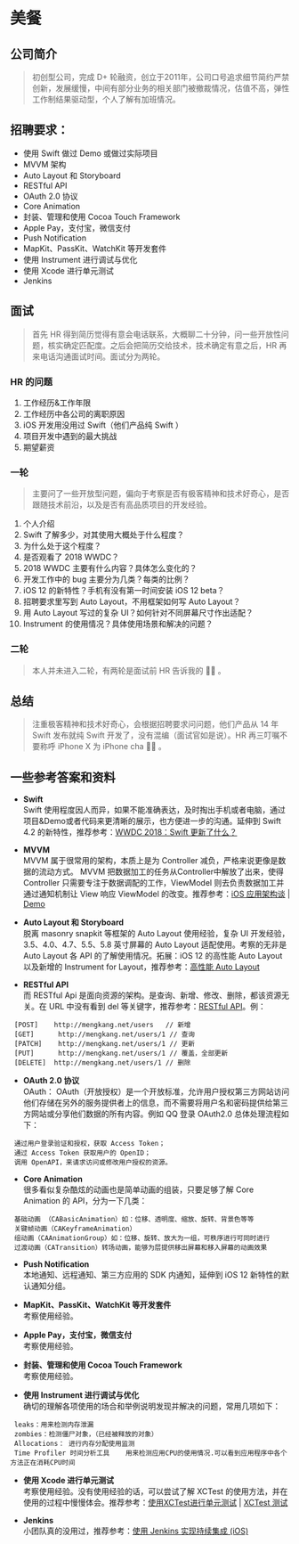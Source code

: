 # 美餐
## 公司简介
> 初创型公司，完成 D+ 轮融资，创立于2011年，公司口号追求细节简约严禁创新，发展缓慢，中间有部分业务的相关部门被撤裁情况，估值不高，弹性工作制结果驱动型，个人了解有加班情况。
## 招聘要求：
- 使用 Swift 做过 Demo 或做过实际项目
- MVVM 架构
- Auto Layout 和 Storyboard
- RESTful API
- OAuth 2.0 协议
- Core Animation
- 封装、管理和使用 Cocoa Touch Framework
- Apple Pay，支付宝，微信支付
- Push Notification
- MapKit、PassKit、WatchKit 等开发套件
- 使用 Instrument 进行调试与优化
- 使用 Xcode 进行单元测试
- Jenkins

## 面试
> 首先 HR 得到简历觉得有意会电话联系，大概聊二十分钟，问一些开放性问题，核实确定匹配度。之后会把简历交给技术，技术确定有意之后，HR 再来电话沟通面试时间。面试分为两轮。

### HR 的问题
1. 工作经历&工作年限
2. 工作经历中各公司的离职原因
3. iOS 开发用没用过 Swift（他们产品纯 Swift ）
4. 项目开发中遇到的最大挑战
5. 期望薪资

### 一轮
> 主要问了一些开放型问题，偏向于考察是否有极客精神和技术好奇心，是否跟随技术前沿，以及是否有高品质项目的开发经验。
1. 个人介绍
2. Swift 了解多少，对其使用大概处于什么程度？
3. 为什么处于这个程度？
4. 是否观看了 2018 WWDC？
5. 2018 WWDC 主要有什么内容？具体怎么变化的？
6. 开发工作中的 bug 主要分为几类？每类的比例？
7. iOS 12 的新特性？手机有没有第一时间安装 iOS 12 beta？
8. 招聘要求里写到 Auto Layout，不用框架如何写 Auto Layout？
9. 用  Auto Layout 写过的复杂 UI？如何针对不同屏幕尺寸作出适配？
10. Instrument 的使用情况？具体使用场景和解决的问题？

### 二轮
> 本人并未进入二轮，有两轮是面试前 HR 告诉我的 🤷‍♂️ 。

## 总结
> 注重极客精神和技术好奇心，会根据招聘要求问问题，他们产品从 14 年 Swift 发布就纯 Swift 开发了，没有混编（面试官如是说）。HR 再三叮嘱不要称呼 iPhone X 为 iPhone cha 🤷‍♂️ 。

## 一些参考答案和资料
* **Swift** <br>
Swift 使用程度因人而异，如果不能准确表达，及时掏出手机或者电脑，通过项目&Demo或者代码来更清晰的展示，也方便进一步的沟通。延伸到 Swift 4.2 的新特性，推荐参考：[WWDC 2018：Swift 更新了什么？](https://juejin.im/post/5b1cb5805188257d507be5d4)

* **MVVM** <br>
MVVM 属于很常用的架构，本质上是为 Controller 减负，严格来说更像是数据的流动方式。
MVVM 把数据加工的任务从Controller中解放了出来，使得 Controller 只需要专注于数据调配的工作，ViewModel 则去负责数据加工并通过通知机制让 View 响应 ViewModel 的改变。推荐参考：[iOS 应用架构谈](https://casatwy.com/iosying-yong-jia-gou-tan-kai-pian.html) | [Demo](https://www.jianshu.com/p/89a9db5d4a38)

* **Auto Layout 和 Storyboard** <br>
脱离 masonry snapkit 等框架的 Auto Layout 使用经验，复杂 UI 开发经验，3.5、4.0、4.7、5.5、5.8 英寸屏幕的 Auto Layout 适配使用。考察的无非是 Auto Layout 各 API 的了解使用情况。拓展：iOS 12 的高性能 Auto Layout 以及新增的 Instrument for Layout，推荐参考：[高性能 Auto Layout](https://juejin.im/post/5b1ea5046fb9a01e2b2cc4a7)

* **RESTful API** <br>
而 RESTful Api 是面向资源的架构。是查询、新增、修改、删除，都该资源无关。在 URL 中没有看到 del 等关键字，推荐参考：[RESTful API]( https://www.cnblogs.com/aleckhao/p/6255218.html)。例：
```
 [POST]    http://mengkang.net/users   // 新增
 [GET]      http://mengkang.net/users/1 // 查询
 [PATCH]    http://mengkang.net/users/1 // 更新
 [PUT]      http://mengkang.net/users/1 // 覆盖，全部更新
 [DELETE]  http://mengkang.net/users/1 // 删除
```

- **OAuth 2.0 协议** <br>
OAuth： OAuth（开放授权）是一个开放标准，允许用户授权第三方网站访问他们存储在另外的服务提供者上的信息，而不需要将用户名和密码提供给第三方网站或分享他们数据的所有内容。例如 QQ 登录 OAuth2.0 总体处理流程如下：
```
 通过用户登录验证和授权，获取 Access Token；
 通过 Access Token 获取用户的 OpenID；
 调用 OpenAPI，来请求访问或修改用户授权的资源。
```

- **Core Animation** <br>
很多看似复杂酷炫的动画也是简单动画的组装，只要足够了解 Core Animation 的 API，分为一下几类：
```
 基础动画 （CABasicAnimation）如：位移、透明度、缩放、旋转、背景色等等
 关键帧动画（CAKeyframeAnimation）
 组动画（CAAnimationGroup）如：位移、旋转、放大为一组，可秩序进行可同时进行
 过渡动画（CATransition）转场动画，能够为层提供移出屏幕和移入屏幕的动画效果
```

- **Push Notification** <br>
本地通知、远程通知、第三方应用的 SDK 内通知，延伸到 iOS 12 新特性的默认通知分组。

- **MapKit、PassKit、WatchKit 等开发套件** <br>
考察使用经验。

- **Apple Pay，支付宝，微信支付** <br>
考察使用经验。

- **封装、管理和使用 Cocoa Touch Framework** <br>
考察使用经验。

- **使用 Instrument 进行调试与优化** <br>
确切的理解各项使用的场合和举例说明发现并解决的问题，常用几项如下：
```
 leaks：用来检测内存泄漏
 zombies：检测僵尸对象，（已经被释放的对象）
 Allocations： 进行内存分配使用监测
 Time Profiler 时间分析工具    用来检测应用CPU的使用情况.可以看到应用程序中各个方法正在消耗CPU时间
```

- **使用 Xcode 进行单元测试** <br>
考察使用经验。没有使用经验的话，可以尝试了解 XCTest 的使用方法，并在使用的过程中慢慢体会。推荐参考：[使用XCTest进行单元测试](https://blog.csdn.net/icetime17/article/details/49893847) | [XCTest 测试](https://www.jianshu.com/nb/10822036)

- **Jenkins** <br>
小团队真的没用过，推荐参考：[使用 Jenkins 实现持续集成 (iOS)](https://www.pgyer.com/doc/view/jenkins_ios)

